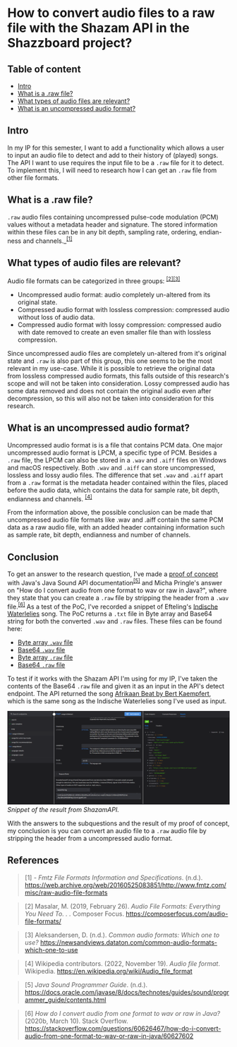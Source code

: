 # How to convert audio files to a raw file with the Shazam API in the Shazzboard project?

## Table of content
- [Intro](#intro)
- [What is a .raw file?](what-is-a-raw-file?)
- [What types of audio files are relevant?](what-types-of-audio-files-are-relevant?)
- [What is an uncompressed audio format?](what-is-an-uncompressed-audio-format?)
  

## Intro
In my IP for this semester, I want to add a functionality which allows a user to input an audio file to detect and add to their history of (played) songs. The API I want to use requires the input file to be a `.raw` file for it to detect. To implement this, I will need to research how I can get an `.raw` file from other file formats.

## What is a .raw file?
`.raw` audio files containing uncompressed pulse-code modulation (PCM) values without a metadata header and signature. The stored information within these files can be in any bit depth, sampling rate, ordering, endian-ness and channels._<sup>[[1]](#fmtz-raw-audio-file)</sup>

## What types of audio files are relevant?
Audio file formats can be categorized in three groups: <sup>[[2]](#composerfocus-audio-file-formats)</sup><sup>[[3]](#newsandviews-common-audio-files)</sup>
- Uncompressed audio format: audio completely un-altered from its original state.
- Compressed audio format with lossless compression: compressed audio without loss of audio data.
- Compressed audio format with lossy compression: compressed audio with date removed to create an even smaller file than with lossless compression.

Since uncompressed audio files are completely un-altered from it's original state and `.raw` is also part of this group, this one seems to be the most relevant in my use-case. While it is possible to retrieve the original data from lossless compressed audio formats, this falls outside of this research's scope and will not be taken into consideration. Lossy compressed audio has some data removed and does not contain the original audio even after decompression, so this will also not be taken into consideration for this research.

## What is an uncompressed audio format?
Uncompressed audio format is is a file that contains PCM data. One major uncompressed audio format is LPCM, a specific type of PCM. Besides a `.raw` file, the LPCM can also be stored in a `.wav` and `.aiff` files on Windows and macOS respectively. Both `.wav` and `.aiff` can store uncompressed, lossless and lossy audio files. The difference that set `.wav` and `.aiff` apart from a `.raw` format is the metadata header contained within the files, placed before the audio data, which contains the data for sample rate, bit depth, endianness and channels. <sup>[[4]](#wikipedia-audio-file-format)</sup>

From the information above, the possible conclusion can be made that uncompressed audio file formats like .wav and .aiff contain the same PCM data as a raw audio file, with an added header containing information such as sample rate, bit depth, endianness and number of channels.

## Conclusion
To get an answer to the research question, I've made a [proof of concept](https://github.com/rmzhen/PoC_AudioConversion) with Java's Java Sound API documentation<sup>[[5]](#java-sound-api)</sup> and Micha Pringle's answer on "How do I convert audio from one format to wav or raw in Java?", where they state that you can create a `.raw` file by stripping the header from a `.wav` file.<sup>[[6]](so-convert-wav-to-raw)</sup> As a test of the PoC, I've recorded a snippet of Efteling's [Indische Waterlelies](https://www.youtube.com/watch?v=RzWPvgccYQ8) song. The PoC returns a `.txt` file in Byte array and Base64 string for both the converted `.wav` and `.raw` files. These files can be found here:
- [Byte array `.wav` file](https://github.com/rmzhen/S3-Portfolio/blob/main/files/Efteling.wav-WAV-BA.md)
- [Base64 `.wav` file](https://github.com/rmzhen/S3-Portfolio/blob/main/files/Efteling.wav-WAV-B64.md)
- [Byte array `.raw` file](https://github.com/rmzhen/S3-Portfolio/blob/main/files/Efteling.wav-RAW-BA.md)
- [Base64 `.raw` file](https://github.com/rmzhen/S3-Portfolio/blob/main/files/Efteling.wav-RAW-B64.md)

To test if it works with the Shazam API I'm using for my IP, I've taken the contents of the Base64 `.raw` file and given it as an input in the API's detect endpoint. The API returned the song [Afrikaan Beat by Bert Kaempfert](https://www.youtube.com/watch?v=vGmR2dJSDvo), which is the same song as the Indische Waterlelies song I've used as input. 

![ShazamAPI-result](https://github.com/rmzhen/S3-Portfolio/blob/main/images/audio-conversion-poc-result.png)
*Snippet of the result from ShazamAPI.*

With the answers to the subquestions and the result of my proof of concept, my conclusion is you can convert an audio file to a `.raw` audio file by stripping the header from a uncompressed audio format.

## References
>[1] <a name="fmtz-raw-audio-file"></a> _- Fmtz File Formats Information and Specifications_. (n.d.). https://web.archive.org/web/20160525083851/http://www.fmtz.com/misc/raw-audio-file-formats

>[2] <a name="composerfocus-audio-file-formats"></a> Masalar, M. (2019, February 26). _Audio File Formats: Everything You Need To. . ._ Composer Focus. https://composerfocus.com/audio-file-formats/

>[3] <a name="newsandviews-common-audio-formats"></a> Aleksandersen, D. (n.d.). _Common audio formats: Which one to use?_ https://newsandviews.dataton.com/common-audio-formats-which-one-to-use

>[4] <a name="wikipedia-audio-file-format"></a> Wikipedia contributors. (2022, November 19). _Audio file format_. Wikipedia. https://en.wikipedia.org/wiki/Audio_file_format

>[5] <a name="java-sound-api"></a> _Java Sound Programmer Guide_. (n.d.). https://docs.oracle.com/javase/8/docs/technotes/guides/sound/programmer_guide/contents.html

>[6] <a name="so-convert-wav-to-raw"></a> _How do I convert audio from one format to wav or raw in Java?_ (2020b, March 10). Stack Overflow. https://stackoverflow.com/questions/60626467/how-do-i-convert-audio-from-one-format-to-wav-or-raw-in-java/60627602
